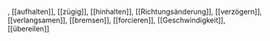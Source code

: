 , [[aufhalten]], [[zügig]], [[hinhalten]], [[Richtungsänderung]], [[verzögern]], [[verlangsamen]], [[bremsen]], [[forcieren]], [[Geschwindigkeit]], [[übereilen]]
